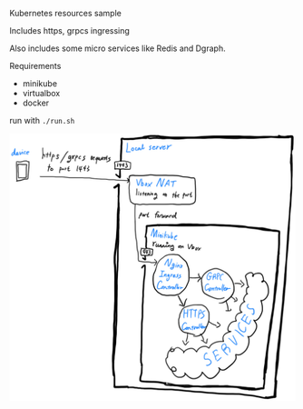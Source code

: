 Kubernetes resources sample

Includes https, grpcs ingressing

Also includes some micro services like Redis and Dgraph.

Requirements
* minikube
* virtualbox
* docker

run with `./run.sh`

![diagram](./diagram.jpeg)
